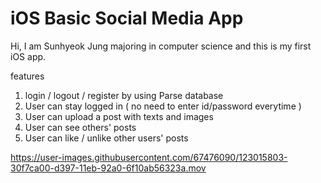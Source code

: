 



# iOS Basic Social Media App

Hi, I am Sunhyeok Jung majoring in computer science and this is my first iOS app.

features
1. login / logout / register by using Parse database
2. User can stay logged in ( no need to enter id/password everytime )
3. User can upload a post with texts and images
4. User can see others' posts 
5. User can like / unlike other users' posts





https://user-images.githubusercontent.com/67476090/123015803-30f7ca00-d397-11eb-92a0-6f10ab56323a.mov

